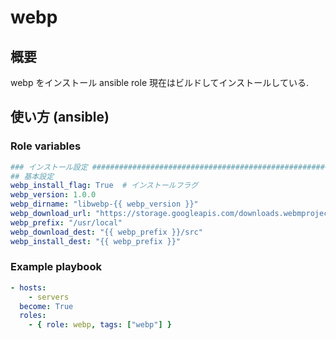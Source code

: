 # webp

## 概要

webp をインストール ansible role
現在はビルドしてインストールしている.

## 使い方 (ansible)

### Role variables

```yaml
### インストール設定 ###############################################################################
## 基本設定
webp_install_flag: True  # インストールフラグ
webp_version: 1.0.0
webp_dirname: "libwebp-{{ webp_version }}"
webp_download_url: "https://storage.googleapis.com/downloads.webmproject.org/releases/webp/{{ webp_dirname }}.tar.gz"
webp_prefix: "/usr/local"
webp_download_dest: "{{ webp_prefix }}/src"
webp_install_dest: "{{ webp_prefix }}"
```

### Example playbook

```yaml
- hosts:
    - servers
  become: True
  roles:
    - { role: webp, tags: ["webp"] }
```




